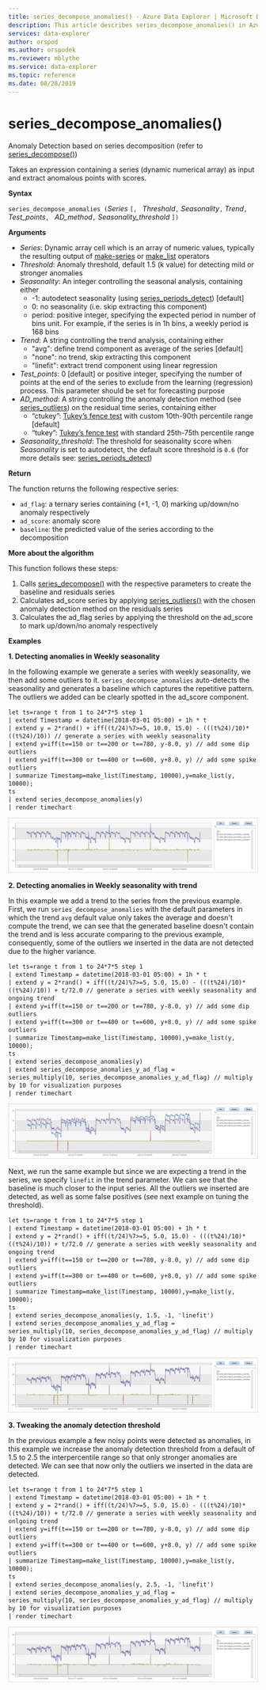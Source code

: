 ```yaml
---
title: series_decompose_anomalies() - Azure Data Explorer | Microsoft Docs
description: This article describes series_decompose_anomalies() in Azure Data Explorer.
services: data-explorer
author: orspod
ms.author: orspodek
ms.reviewer: mblythe
ms.service: data-explorer
ms.topic: reference
ms.date: 08/28/2019
---
```

# series_decompose_anomalies()

Anomaly Detection based on series decomposition (refer to [series_decompose()](series-decomposefunction.md)) 

Takes an expression containing a series (dynamic numerical array) as input and extract anomalous points with scores.

**Syntax**

`series_decompose_anomalies (`*Series* `[, ` *Threshold*`,` *Seasonality*`,` *Trend*`, ` *Test_points*`, ` *AD_method*`,` *Seasonality_threshold* `])`

**Arguments**

* *Series*: Dynamic array cell which is an array of numeric values, typically the resulting output of [make-series](make-seriesoperator.md) or [make_list](makelist-aggfunction.md) operators
* *Threshold*: Anomaly threshold, default 1.5 (k value) for detecting mild or stronger anomalies
* *Seasonality*: An integer controlling the seasonal analysis, containing either
    * -1: autodetect seasonality (using [series_periods_detect](series-periods-detectfunction.md)) [default] 
    * 0: no seasonality (i.e. skip extracting this component)
    * period: positive integer, specifying the expected period in number of bins unit. For example, if the series is in 1h bins, a weekly period is 168 bins
* *Trend*: A string controlling the trend analysis, containing either    
    * "avg": define trend component as average of the series [default]
    * "none": no trend, skip extracting this component 
    * "linefit": extract trend component using linear regression
* *Test_points*: 0 [default] or positive integer, specifying the number of points at the end of the series to exclude from the learning (regression) process. This parameter should be set for forecasting purpose
* *AD_method*: A string controlling the anomaly detection method (see [series_outliers](series-outliersfunction.md)) on the residual time series, containing either    
    * “ctukey”: [Tukey’s fence test](https://en.wikipedia.org/wiki/Outlier#Tukey's_fences) with custom 10th-90th percentile range [default]
    * “tukey”: [Tukey’s fence test](https://en.wikipedia.org/wiki/Outlier#Tukey's_fences) with standard 25th-75th percentile range
* *Seasonality_threshold*: The threshold for seasonality score when *Seasonality* is set to autodetect, the default score threshold is `0.6`  (for more details see: [series_periods_detect](series-periods-detectfunction.md))


**Return**

 The function returns the following respective series:

* `ad_flag`: a ternary series containing (+1, -1, 0) marking up/down/no anomaly respectively
* `ad_score`: anomaly score
* `baseline`: the predicted value of the series according to the decomposition

**More about the algorithm**

This function follows these steps:
1. Calls [series_decompose()](series-decomposefunction.md) with the respective parameters to create the baseline and residuals series
2. Calculates ad_score series by applying [series_outliers()](series-outliersfunction.md) with the chosen anomaly detection method on the residuals series
3. Calculates the ad_flag series by applying the threshold on the ad_score to mark up/down/no anomaly respectively
 
**Examples**

**1. Detecting anomalies in Weekly seasonality**

In the following example we generate a series with weekly seasonality, we then add some outliers to it. `series_decompose_anomalies` auto-detects the seasonality and generates a baseline which captures the repetitive pattern. The outliers we added can be clearly spotted in the ad_score component.

```kusto
let ts=range t from 1 to 24*7*5 step 1 
| extend Timestamp = datetime(2018-03-01 05:00) + 1h * t 
| extend y = 2*rand() + iff((t/24)%7>=5, 10.0, 15.0) - (((t%24)/10)*((t%24)/10)) // generate a series with weekly seasonality
| extend y=iff(t==150 or t==200 or t==780, y-8.0, y) // add some dip outliers
| extend y=iff(t==300 or t==400 or t==600, y+8.0, y) // add some spike outliers
| summarize Timestamp=make_list(Timestamp, 10000),y=make_list(y, 10000);
ts 
| extend series_decompose_anomalies(y)
| render timechart  
```
![alt text](./Images/samples/series-decompose-anomalies1.png "series-decompose-anomalies1")

**2. Detecting anomalies in Weekly seasonality with trend**

In this example we add a trend to the series from the previous example. First, we run `series_decompose_anomalies` with the default parameters in which the trend `avg` default value only takes the average and doesn't compute the trend, we can see that the generated baseline doesn't contain the trend and is less accurate comparing to the previous example, consequently, some of the outliers we inserted in the data are not detected due to the higher variance.

```kusto
let ts=range t from 1 to 24*7*5 step 1 
| extend Timestamp = datetime(2018-03-01 05:00) + 1h * t 
| extend y = 2*rand() + iff((t/24)%7>=5, 5.0, 15.0) - (((t%24)/10)*((t%24)/10)) + t/72.0 // generate a series with weekly seasonality and ongoing trend
| extend y=iff(t==150 or t==200 or t==780, y-8.0, y) // add some dip outliers
| extend y=iff(t==300 or t==400 or t==600, y+8.0, y) // add some spike outliers
| summarize Timestamp=make_list(Timestamp, 10000),y=make_list(y, 10000);
ts 
| extend series_decompose_anomalies(y)
| extend series_decompose_anomalies_y_ad_flag = 
series_multiply(10, series_decompose_anomalies_y_ad_flag) // multiply by 10 for visualization purposes
| render timechart   
```
![alt text](./Images/samples/series-decompose-anomalies2.png "series-decompose-anomalies2")

Next, we run the same example but since we are expecting a trend in the series, we specify `linefit` in the trend parameter. We can see that the baseline is much closer to the input series. All the outliers we inserted are detected, as well as some false positives (see next example on tuning the threshold).

```kusto
let ts=range t from 1 to 24*7*5 step 1 
| extend Timestamp = datetime(2018-03-01 05:00) + 1h * t 
| extend y = 2*rand() + iff((t/24)%7>=5, 5.0, 15.0) - (((t%24)/10)*((t%24)/10)) + t/72.0 // generate a series with weekly seasonality and ongoing trend
| extend y=iff(t==150 or t==200 or t==780, y-8.0, y) // add some dip outliers
| extend y=iff(t==300 or t==400 or t==600, y+8.0, y) // add some spike outliers
| summarize Timestamp=make_list(Timestamp, 10000),y=make_list(y, 10000);
ts 
| extend series_decompose_anomalies(y, 1.5, -1, 'linefit')
| extend series_decompose_anomalies_y_ad_flag = 
series_multiply(10, series_decompose_anomalies_y_ad_flag) // multiply by 10 for visualization purposes
| render timechart  
```
![alt text](./Images/samples/series-decompose-anomalies3.png "series-decompose-anomalies3")

**3. Tweaking the anomaly detection threshold**

In the previous example a few noisy points were detected as anomalies, in this example we increase the anomaly detection threshold from a default of 1.5 to 2.5 the interpercentile range so that only stronger anomalies are detected. We can see that now only the outliers we inserted in the data are detected.

```kusto
let ts=range t from 1 to 24*7*5 step 1 
| extend Timestamp = datetime(2018-03-01 05:00) + 1h * t 
| extend y = 2*rand() + iff((t/24)%7>=5, 5.0, 15.0) - (((t%24)/10)*((t%24)/10)) + t/72.0 // generate a series with weekly seasonality and onlgoing trend
| extend y=iff(t==150 or t==200 or t==780, y-8.0, y) // add some dip outliers
| extend y=iff(t==300 or t==400 or t==600, y+8.0, y) // add some spike outliers
| summarize Timestamp=make_list(Timestamp, 10000),y=make_list(y, 10000);
ts 
| extend series_decompose_anomalies(y, 2.5, -1, 'linefit')
| extend series_decompose_anomalies_y_ad_flag = 
series_multiply(10, series_decompose_anomalies_y_ad_flag) // multiply by 10 for visualization purposes
| render timechart  
```
![alt text](./Images/samples/series-decompose-anomalies4.png "series-decompose-anomalies4")